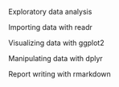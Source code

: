 Exploratory data analysis

Importing data with readr

Visualizing data with ggplot2

Manipulating data with dplyr

Report writing with rmarkdown
